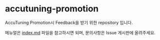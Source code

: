 # accutuning-promotion
AccuTuning Promotion시 Feedback을 받기 위한 repository 입니다. 

메뉴얼은 [index.md](index.md) 파일을 참고하시면 되며, 문의사항은 Issue 게시판에 올려주세요. 
